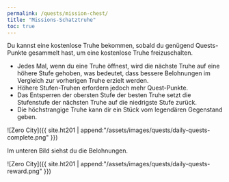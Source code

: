 ```yaml
---
permalink: /quests/mission-chest/
title: "Missions-Schatztruhe"
toc: true
---
```


Du kannst eine kostenlose Truhe bekommen, sobald du genügend Quests-Punkte gesammelt hast, um eine kostenlose Truhe freizuschalten.

- Jedes Mal, wenn du eine Truhe öffnest, wird die nächste Truhe auf eine höhere Stufe gehoben, was bedeutet, dass bessere Belohnungen im Vergleich zur vorherigen Truhe erzielt werden.
- Höhere Stufen-Truhen erfordern jedoch mehr Quest-Punkte.
- Das Entsperren der obersten Stufe der besten Truhe setzt die Stufenstufe der nächsten Truhe auf die niedrigste Stufe zurück.
- Die höchstrangige Truhe kann dir ein Stück vom legendären Gegenstand geben.

![Zero City]({{ site.ht201 | append:"/assets/images/quests/daily-quests-complete.png" }})

Im unteren Bild siehst du die Belohnungen.

![Zero City]({{ site.ht201 | append:"/assets/images/quests/daily-quests-reward.png" }})
